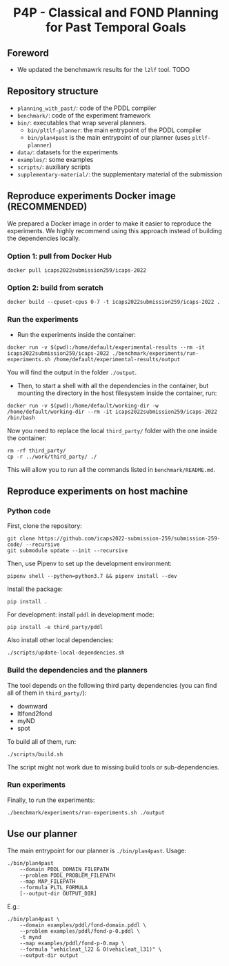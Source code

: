 <h1 align="center">
  <b>P4P - Classical and FOND Planning for Past Temporal Goals</b>
</h1>

## Foreword

- We updated the benchmawrk results for the `l2lf` tool. TODO

## Repository structure

- `planning_with_past/`: code of the PDDL compiler
- `benchmark/`: code of the experiment framework
- `bin/`: executables that wrap several planners.
  - `bin/pltlf-planner`: the main entrypoint of the PDDL compiler
  - `bin/plan4past` is the main entrypoint of our planner (uses `pltlf-planner`)
- `data/`: datasets for the experiments
- `examples/`: some examples
- `scripts/`: auxiliary scripts
- `supplementary-material/`: the supplementary material of the submission


## Reproduce experiments Docker image (RECOMMENDED)

We prepared a Docker image in order to make it easier to reproduce the experiments.
We highly recommend using this approach instead of building the dependencies locally.

### Option 1: pull from Docker Hub

```
docker pull icaps2022submission259/icaps-2022
```

### Option 2: build from scratch

```
docker build --cpuset-cpus 0-7 -t icaps2022submission259/icaps-2022 .
```

### Run the experiments

- Run the experiments inside the container:
```
docker run -v $(pwd):/home/default/experimental-results --rm -it icaps2022submission259/icaps-2022 ./benchmark/experiments/run-experiments.sh /home/default/experimental-results/output
```

You will find the output in the folder `./output`.

- Then, to start a shell with all the dependencies in the container, but mounting
  the directory in the host filesystem inside the container, run:
```
docker run -v $(pwd):/home/default/working-dir -w /home/default/working-dir --rm -it icaps2022submission259/icaps-2022 /bin/bash
```
Now you need to replace the local `third_party/` folder with the one inside the container:
```
rm -rf third_party/
cp -r ../work/third_party/ ./
```
This will allow you to run all the commands listed in `benchmark/README.md`.

## Reproduce experiments on host machine

### Python code

First, clone the repository:
```
git clone https://github.com/icaps2022-submission-259/submission-259-code/ --recursive
git submodule update --init --recursive
```

Then, use Pipenv to set up the development environment:

```
pipenv shell --python=python3.7 && pipenv install --dev
```

Install the package:
```
pip install .
```

For development: install `pddl` in development mode:
```
pip install -e third_party/pddl
```

Also install other local dependencies:
```
./scripts/update-local-dependencies.sh
```

### Build the dependencies and the planners

The tool depends on the following third party dependencies
(you can find all of them in `third_party/`):

- downward
- ltlfond2fond
- myND
- spot

To build all of them, run:
```
./scripts/build.sh
```

The script might not work due to missing build tools or sub-dependencies.

### Run experiments

Finally, to run the experiments:

```
./benchmark/experiments/run-experiments.sh ./output
```

## Use our planner

The main entrypoint for our planner is `./bin/plan4past`. Usage: 

```
./bin/plan4past
    --domain PDDL_DOMAIN_FILEPATH
    --problem PDDL_PROBLEM_FILEPATH
    --map MAP_FILEPATH
    --formula PLTL_FORMULA
    [--output-dir OUTPUT_DIR]
```

E.g.:

```
./bin/plan4past \
    --domain examples/pddl/fond-domain.pddl \
    --problem examples/pddl/fond-p-0.pddl \
    -t mynd
    --map examples/pddl/fond-p-0.map \
    --formula "vehicleat_l22 & O(vehicleat_l31)" \
    --output-dir output
```
